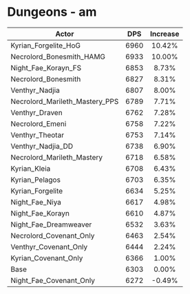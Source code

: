 # Dungeons - am
| Actor | DPS | Increase |
|---|:---:|:---:|
|Kyrian_Forgelite_HoG|6960|10.42%|
|Necrolord_Bonesmith_HAMG|6933|10.00%|
|Night_Fae_Korayn_FS|6853|8.73%|
|Necrolord_Bonesmith|6827|8.31%|
|Venthyr_Nadjia|6807|8.00%|
|Necrolord_Marileth_Mastery_PPS|6789|7.71%|
|Venthyr_Draven|6762|7.28%|
|Necrolord_Emeni|6758|7.22%|
|Venthyr_Theotar|6753|7.14%|
|Venthyr_Nadjia_DD|6738|6.90%|
|Necrolord_Marileth_Mastery|6718|6.58%|
|Kyrian_Kleia|6708|6.43%|
|Kyrian_Pelagos|6703|6.35%|
|Kyrian_Forgelite|6634|5.25%|
|Night_Fae_Niya|6617|4.98%|
|Night_Fae_Korayn|6610|4.87%|
|Night_Fae_Dreamweaver|6532|3.63%|
|Necrolord_Covenant_Only|6463|2.54%|
|Venthyr_Covenant_Only|6444|2.24%|
|Kyrian_Covenant_Only|6366|1.00%|
|Base|6303|0.00%|
|Night_Fae_Covenant_Only|6272|-0.49%|

